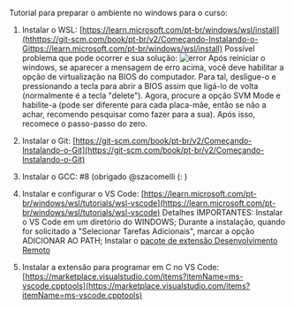 Tutorial para preparar o ambiente no windows para o curso:

1. Instalar o WSL: [https://learn.microsoft.com/pt-br/windows/wsl/install](hthttps://git-scm.com/book/pt-br/v2/Começando-Instalando-o-Gittps://learn.microsoft.com/pt-br/windows/wsl/install)
Possível problema que pode ocorrer e sua solução:
![error](https://github.com/emap-ic-20241/syllabus/assets/99206764/5756e096-ff9c-4302-9a97-c6dc3f159123)
Após reiniciar o windows, se aparecer a mensagem de erro acima, você deve habilitar a opção de virtualização na BIOS do computador. Para tal, desligue-o e pressionando a tecla para abrir a BIOS assim que ligá-lo de volta (normalmente é a tecla "delete"). Agora, procure a opção SVM Mode e habilite-a (pode ser diferente para cada placa-mãe, então se não a achar, recomendo pesquisar como fazer para a sua).
Após isso, recomece o passo-passo do zero.

2. Instalar o Git: [https://git-scm.com/book/pt-br/v2/Começando-Instalando-o-Git](https://git-scm.com/book/pt-br/v2/Começando-Instalando-o-Git)
3. Instalar o GCC: #8 (obrigado @szacomelli (: )
4. Instalar e configurar o VS Code: [https://learn.microsoft.com/pt-br/windows/wsl/tutorials/wsl-vscode](https://learn.microsoft.com/pt-br/windows/wsl/tutorials/wsl-vscode)
Detalhes IMPORTANTES: 
Instalar o VS Code em um diretório do WINDOWS;
Durante a instalação, quando for solicitado a "Selecionar Tarefas Adicionais", marcar a opção ADICIONAR AO PATH;
Instalar o [pacote de extensão Desenvolvimento Remoto](https://marketplace.visualstudio.com/items?itemName=ms-vscode-remote.vscode-remote-extensionpack)


6. Instalar a extensão para programar em C no VS Code: [https://marketplace.visualstudio.com/items?itemName=ms-vscode.cpptools](https://marketplace.visualstudio.com/items?itemName=ms-vscode.cpptools) 
